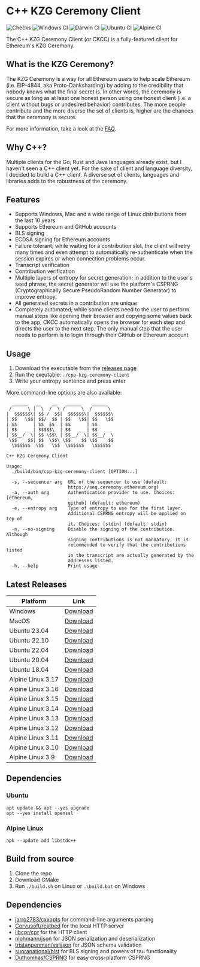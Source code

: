 # C++ KZG Ceremony Client

![Checks](https://github.com/PatriceVignola/cpp-kzg-ceremony-client/actions/workflows/checks.yml/badge.svg)
![Windows CI](https://github.com/PatriceVignola/cpp-kzg-ceremony-client/actions/workflows/windows-ci.yml/badge.svg)
![Darwin CI](https://github.com/PatriceVignola/cpp-kzg-ceremony-client/actions/workflows/darwin-ci.yml/badge.svg)
![Ubuntu CI](https://github.com/PatriceVignola/cpp-kzg-ceremony-client/actions/workflows/ubuntu-ci.yml/badge.svg)
![Alpine CI](https://github.com/PatriceVignola/cpp-kzg-ceremony-client/actions/workflows/alpine-ci.yml/badge.svg)

The C++ KZG Ceremony Client (or CKCC) is a fully-featured client for Ethereum's KZG Ceremony.

## What is the KZG Ceremony?

The KZG Ceremony is a way for all Ethereum users to help scale Ethereum (i.e. EIP-4844, aka Proto-Danksharding) by adding to the credibility that nobody knows what the final secret is. In other words, the ceremony is secure as long as at least one honest person using one honest client (i.e. a client without bugs or undesired behavior) contributes. The more people contribute and the more diverse the set of clients is, higher are the chances that the ceremony is secure.

For more information, take a look at the [FAQ](https://github.com/ethereum/kzg-ceremony/blob/main/FAQ.md).

## Why C++?

Multiple clients for the Go, Rust and Java languages already exist, but I haven't seen a C++ client yet. For the sake of client and language diversity, I decided to build a C++ client. A diverse set of clients, languages and libraries adds to the robustness of the ceremony.

## Features

- Supports Windows, Mac and a wide range of Linux distributions from the last 10 years
- Supports Ethereum and GitHub accounts
- BLS signing
- ECDSA signing for Ethereum accounts
- Failure tolerant; while waiting for a contribution slot, the client will retry many times and even attempt to automatically re-authenticate when the session expires or when connection problems occur.
- Transcript verification
- Contribution verification
- Multiple layers of entropy for secret generation; in addition to the user's seed phrase, the secret generator will use the platform's CSPRNG (Cryptographically Secure PseudoRandom Number Generator) to improve entropy.
- All generated secrets in a contribution are unique
- Completely automated; while some clients need to the user to perform manual steps like opening their browser and copying some values back to the app, CKCC automatically opens the browser for each step and directs the user to the next step. The only manual step that the user needs to perform is to login through their GitHub or Ethereum account.

## Usage

1. Download the executable from the [releases page](https://github.com/PatriceVignola/cpp-kzg-ceremony-client/releases)
2. Run the exeutable: `./cpp-kzg-ceremony-client`
3. Write your entropy sentence and press enter

More command-line options are also available:

```
  ______   __    __   ______    ______
 /      \ |  \  /  \ /      \  /      \
|  $$$$$$\| $$ /  $$|  $$$$$$\|  $$$$$$\
| $$   \$$| $$/  $$ | $$   \$$| $$   \$$
| $$      | $$  $$  | $$      | $$
| $$   __ | $$$$$\  | $$   __ | $$   __
| $$__/  \| $$ \$$\ | $$__/  \| $$__/  \
 \$$    $$| $$  \$$\ \$$    $$ \$$    $$
  \$$$$$$  \$$   \$$  \$$$$$$   \$$$$$$

C++ KZG Ceremony Client

Usage:
  ./build/bin/cpp-kzg-ceremony-client [OPTION...]

  -s, --sequencer arg  URL of the sequencer to use (default:
                       https://seq.ceremony.ethereum.org)
  -a, --auth arg       Authentication provider to use. Choices: [ethereum,
                       github] (default: ethereum)
  -e, --entropy arg    Type of entropy to use for the first layer.
                       Additional CSPRNG entropy will be applied on top of
                       it. Choices: [stdin] (default: stdin)
  -n, --no-signing     Disable the signing of the contribution. Although
                       signing contributions is not mandatory, it is
                       recommended to verify that the contributions listed
                       in the transcript are actually generated by the
                       addresses listed.
  -h, --help           Print usage
```

## Latest Releases

| Platform          | Link                                                                                                                                                      |
| ----------------- | --------------------------------------------------------------------------------------------------------------------------------------------------------- |
| Windows           | [Download](https://github.com/PatriceVignola/cpp-kzg-ceremony-client/releases/download/v1.1.0/cpp-kzg-ceremony-client-v1.1.0-windows-amd64.zip)           |
| MacOS             | [Download](https://github.com/PatriceVignola/cpp-kzg-ceremony-client/releases/download/v1.1.0/cpp-kzg-ceremony-client-v1.1.0-darwin-amd64.tar.gz)         |
| Ubuntu 23.04      | [Download](https://github.com/PatriceVignola/cpp-kzg-ceremony-client/releases/download/v1.1.0/cpp-kzg-ceremony-client-v1.1.0-ubuntu-23.04-amd64.tar.gz)   |
| Ubuntu 22.10      | [Download](https://github.com/PatriceVignola/cpp-kzg-ceremony-client/releases/download/v1.1.0/cpp-kzg-ceremony-client-v1.1.0-ubuntu-22.10-amd64.tar.gz)   |
| Ubuntu 22.04      | [Download](https://github.com/PatriceVignola/cpp-kzg-ceremony-client/releases/download/v1.1.0/cpp-kzg-ceremony-client-v1.1.0-ubuntu-22.04-amd64.tar.gz)   |
| Ubuntu 20.04      | [Download](https://github.com/PatriceVignola/cpp-kzg-ceremony-client/releases/download/v1.1.0/cpp-kzg-ceremony-client-v1.1.0-ubuntu-20.04-amd64.tar.gz)   |
| Ubuntu 18.04      | [Download](https://github.com/PatriceVignola/cpp-kzg-ceremony-client/releases/download/v1.1.0/cpp-kzg-ceremony-client-v1.1.0-ubuntu-18.04-amd64.tar.gz)   |
| Alpine Linux 3.17 | [Download](https://github.com/PatriceVignola/cpp-kzg-ceremony-client/releases/download/v1.1.0/cpp-kzg-ceremony-client-v1.1.0-alpine-3.17.1-amd64.tar.gz)  |
| Alpine Linux 3.16 | [Download](https://github.com/PatriceVignola/cpp-kzg-ceremony-client/releases/download/v1.1.0/cpp-kzg-ceremony-client-v1.1.0-alpine-3.16.3-amd64.tar.gz)  |
| Alpine Linux 3.15 | [Download](https://github.com/PatriceVignola/cpp-kzg-ceremony-client/releases/download/v1.1.0/cpp-kzg-ceremony-client-v1.1.0-alpine-3.15.6-amd64.tar.gz)  |
| Alpine Linux 3.14 | [Download](https://github.com/PatriceVignola/cpp-kzg-ceremony-client/releases/download/v1.1.0/cpp-kzg-ceremony-client-v1.1.0-alpine-3.14.8-amd64.tar.gz)  |
| Alpine Linux 3.13 | [Download](https://github.com/PatriceVignola/cpp-kzg-ceremony-client/releases/download/v1.1.0/cpp-kzg-ceremony-client-v1.1.0-alpine-3.13.12-amd64.tar.gz) |
| Alpine Linux 3.12 | [Download](https://github.com/PatriceVignola/cpp-kzg-ceremony-client/releases/download/v1.1.0/cpp-kzg-ceremony-client-v1.1.0-alpine-3.12.10-amd64.tar.gz) |
| Alpine Linux 3.11 | [Download](https://github.com/PatriceVignola/cpp-kzg-ceremony-client/releases/download/v1.1.0/cpp-kzg-ceremony-client-v1.1.0-alpine-3.11.13-amd64.tar.gz) |
| Alpine Linux 3.10 | [Download](https://github.com/PatriceVignola/cpp-kzg-ceremony-client/releases/download/v1.1.0/cpp-kzg-ceremony-client-v1.1.0-alpine-3.10.9-amd64.tar.gz)  |
| Alpine Linux 3.9  | [Download](https://github.com/PatriceVignola/cpp-kzg-ceremony-client/releases/download/v1.1.0/cpp-kzg-ceremony-client-v1.1.0-alpine-3.9.6-amd64.tar.gz)   |

## Dependencies

### Ubuntu

```
apt update && apt --yes upgrade
apt --yes install openssl
```

### Alpine Linux

```
apk --update add libstdc++
```

## Build from source

1. Clone the repo
2. Download CMake
3. Run `./build.sh` on Linux or `.\build.bat` on Windows

## Dependencies

- [jarro2783/cxxopts](https://github.com/jarro2783/cxxopts) for command-line arguments parsing
- [Corvusoft/restbed](https://github.com/Corvusoft/restbed) for the local HTTP server
- [libcpr/cpr](https://github.com/libcpr/cpr) for the HTTP client
- [nlohmann/json](https://github.com/nlohmann/json) for JSON serialization and deserialization
- [tristanpenman/valijson](https://github.com/tristanpenman/valijson) for JSON schema validation
- [supranational/blst](https://github.com/supranational/blst) for BLS signing and powers of tau functionality
- [Duthomhas/CSPRNG](https://github.com/Duthomhas/CSPRNG) for easy cross-platform CSPRNG
